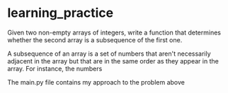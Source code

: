 # learning_practice
   Given two non-empty arrays of integers, write a function that determines   whether the second array is a subsequence of the first one.


  A subsequence of an array is a set of numbers that aren't necessarily adjacent
  in the array but that are in the same order as they appear in the array. For
  instance, the numbers 
  
  
  The main.py file contains my approach to the problem above
